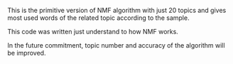 This is the primitive version of NMF algorithm with just 20 topics and gives most used words of the related topic according to the sample. 

This code was written just understand to how NMF works.

In the future commitment, topic number and accuracy of the algorithm will be improved.
